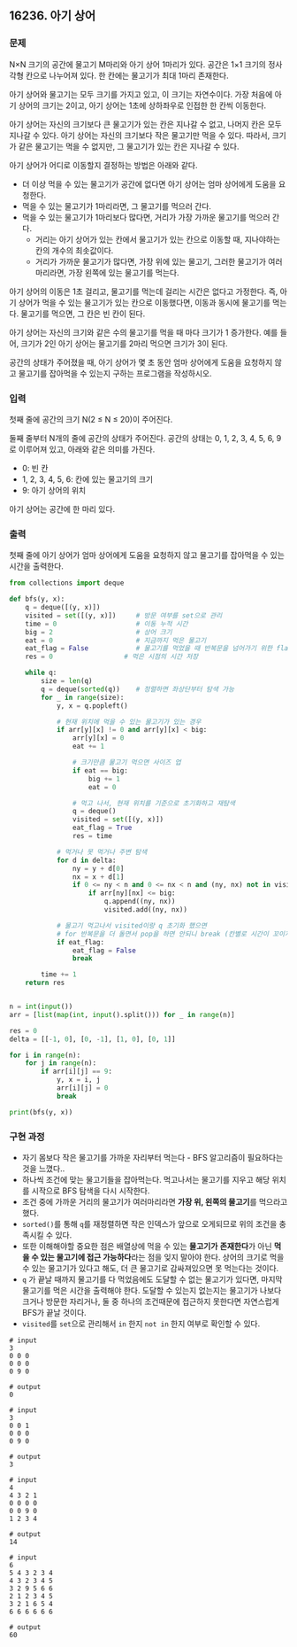 ## 16236. 아기 상어

### 문제

N×N 크기의 공간에 물고기 M마리와 아기 상어 1마리가 있다. 공간은 1×1 크기의 정사각형 칸으로 나누어져 있다. 한 칸에는 물고기가 최대 1마리 존재한다.

아기 상어와 물고기는 모두 크기를 가지고 있고, 이 크기는 자연수이다. 가장 처음에 아기 상어의 크기는 2이고, 아기 상어는 1초에 상하좌우로 인접한 한 칸씩 이동한다.

아기 상어는 자신의 크기보다 큰 물고기가 있는 칸은 지나갈 수 없고, 나머지 칸은 모두 지나갈 수 있다. 아기 상어는 자신의 크기보다 작은 물고기만 먹을 수 있다. 따라서, 크기가 같은 물고기는 먹을 수 없지만, 그 물고기가 있는 칸은 지나갈 수 있다.

아기 상어가 어디로 이동할지 결정하는 방법은 아래와 같다.

- 더 이상 먹을 수 있는 물고기가 공간에 없다면 아기 상어는 엄마 상어에게 도움을 요청한다.
- 먹을 수 있는 물고기가 1마리라면, 그 물고기를 먹으러 간다.
- 먹을 수 있는 물고기가 1마리보다 많다면, 거리가 가장 가까운 물고기를 먹으러 간다.
  - 거리는 아기 상어가 있는 칸에서 물고기가 있는 칸으로 이동할 때, 지나야하는 칸의 개수의 최솟값이다.
  - 거리가 가까운 물고기가 많다면, 가장 위에 있는 물고기, 그러한 물고기가 여러마리라면, 가장 왼쪽에 있는 물고기를 먹는다.

아기 상어의 이동은 1초 걸리고, 물고기를 먹는데 걸리는 시간은 없다고 가정한다. 즉, 아기 상어가 먹을 수 있는 물고기가 있는 칸으로 이동했다면, 이동과 동시에 물고기를 먹는다. 물고기를 먹으면, 그 칸은 빈 칸이 된다.

아기 상어는 자신의 크기와 같은 수의 물고기를 먹을 때 마다 크기가 1 증가한다. 예를 들어, 크기가 2인 아기 상어는 물고기를 2마리 먹으면 크기가 3이 된다.

공간의 상태가 주어졌을 때, 아기 상어가 몇 초 동안 엄마 상어에게 도움을 요청하지 않고 물고기를 잡아먹을 수 있는지 구하는 프로그램을 작성하시오.

### 입력

첫째 줄에 공간의 크기 N(2 ≤ N ≤ 20)이 주어진다.

둘째 줄부터 N개의 줄에 공간의 상태가 주어진다. 공간의 상태는 0, 1, 2, 3, 4, 5, 6, 9로 이루어져 있고, 아래와 같은 의미를 가진다.

- 0: 빈 칸
- 1, 2, 3, 4, 5, 6: 칸에 있는 물고기의 크기
- 9: 아기 상어의 위치

아기 상어는 공간에 한 마리 있다.

### 출력

첫째 줄에 아기 상어가 엄마 상어에게 도움을 요청하지 않고 물고기를 잡아먹을 수 있는 시간을 출력한다.



```python
from collections import deque

def bfs(y, x):
    q = deque([(y, x)])
    visited = set([(y, x)])     # 방문 여부를 set으로 관리
    time = 0                    # 이동 누적 시간
    big = 2                     # 상어 크기
    eat = 0                     # 지금까지 먹은 물고기
    eat_flag = False            # 물고기를 먹었을 때 반복문을 넘어가기 위한 flag 설정
    res = 0                  # 먹은 시점의 시간 저장

    while q:
        size = len(q)
        q = deque(sorted(q))    # 정렬하면 좌상단부터 탐색 가능
        for _ in range(size):
            y, x = q.popleft()

            # 현재 위치에 먹을 수 있는 물고기가 있는 경우
            if arr[y][x] != 0 and arr[y][x] < big:
                arr[y][x] = 0
                eat += 1

                # 크기만큼 물고기 먹으면 사이즈 업
                if eat == big:
                    big += 1
                    eat = 0

                # 먹고 나서, 현재 위치를 기준으로 초기화하고 재탐색
                q = deque()
                visited = set([(y, x)])
                eat_flag = True
                res = time

            # 먹거나 못 먹거나 주변 탐색
            for d in delta:
                ny = y + d[0]
                nx = x + d[1]
                if 0 <= ny < n and 0 <= nx < n and (ny, nx) not in visited:
                    if arr[ny][nx] <= big:
                        q.append((ny, nx))
                        visited.add((ny, nx))

            # 물고기 먹고나서 visited이랑 q 초기화 했으면
            # for 반복문을 더 돌면서 pop을 하면 안되니 break (칸별로 시간이 꼬이게 됨)
            if eat_flag:
                eat_flag = False
                break

        time += 1
    return res


n = int(input())
arr = [list(map(int, input().split())) for _ in range(n)]

res = 0
delta = [[-1, 0], [0, -1], [1, 0], [0, 1]]

for i in range(n):
    for j in range(n):
        if arr[i][j] == 9:
            y, x = i, j
            arr[i][j] = 0
            break

print(bfs(y, x))
```

### 구현 과정

- 자기 몸보다 작은 물고기를 가까운 자리부터 먹는다 - BFS 알고리즘이 필요하다는 것을 느꼈다..
- 하나씩 조건에 맞는 물고기들을 잡아먹는다. 먹고나서는 물고기를 지우고 해당 위치를 시작으로 BFS 탐색을 다시 시작한다.
- 조건 중에 가까운 거리의 물고기가 여러마리라면 **가장 위, 왼쪽의 물고기**를 먹으라고 했다.
- `sorted()`를 통해 `q`를 재정렬하면 작은 인덱스가 앞으로 오게되므로 위의 조건을 충족시킬 수 있다.
- 또한 이해해야할 중요한 점은 배열상에 먹을 수 있는 **물고기가** **존재한다**가 아닌 **먹을 수 있는 물고기에 접근 가능하다**라는 점을 잊지 말아야 한다. 상어의 크기로 먹을 수 있는 물고기가 있다고 해도, 더 큰 물고기로 감싸져있으면 못 먹는다는 것이다.
- `q` 가 끝날 때까지 물고기를 다 먹었음에도 도달할 수 없는 물고기가 있다면, 마지막 물고기를 먹은 시간을 출력해야 한다. 도달할 수 있는지 없는지는 물고기가 나보다 크거나 방문한 자리거나, 둘 중 하나의 조건때문에 접근하지 못한다면 자연스럽게 BFS가 끝날 것이다.
- `visited`를 `set`으로 관리해서 `in` 한지 `not in` 한지 여부로 확인할 수 있다.

```
# input
3
0 0 0
0 0 0
0 9 0

# output
0
```

```
# input
3
0 0 1
0 0 0
0 9 0

# output
3
```

```
# input
4
4 3 2 1
0 0 0 0
0 0 9 0
1 2 3 4

# output
14
```

```
# input
6
5 4 3 2 3 4
4 3 2 3 4 5
3 2 9 5 6 6
2 1 2 3 4 5
3 2 1 6 5 4
6 6 6 6 6 6

# output
60
```

